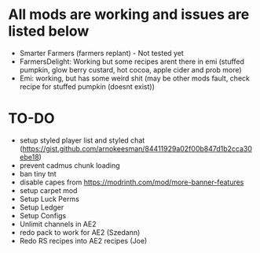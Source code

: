 # All mods are working and issues are listed below

-   Smarter Farmers (farmers replant) - Not tested yet
-   FarmersDelight: Working but some recipes arent there in emi (stuffed pumpkin, glow berry custard, hot cocoa, apple cider and prob more)
-   Emi: working, but has some weird shit (may be other mods fault, check recipe for stuffed pumpkin (doesnt exist))

# TO-DO

-   setup styled player list and styled chat (https://gist.github.com/arnokeesman/84411929a02f00b847d1b2cca30ebe18)
-   prevent cadmus chunk loading
-   ban tiny tnt
-   disable capes from https://modrinth.com/mod/more-banner-features
-   setup carpet mod
-   Setup Luck Perms
-   Setup Ledger
-   Setup Configs
-   Unlimit channels in AE2
-   redo pack to work for AE2 (Szedann)
-   Redo RS recipes into AE2 recipes (Joe)
